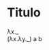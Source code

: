 <link rel="stylesheet" href="styles.css">

# Titulo

<div id="contenedor">

<div class="lambda-calculus-expression">
λx._
</div>

<div class="lambda-calculus-expression">
(λx.λy._) a b
</div>

</div>

<script src="bundle.js"></script>
